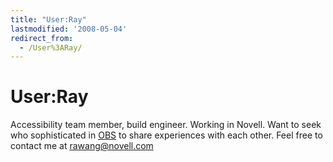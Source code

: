 ```yaml
---
title: "User:Ray"
lastmodified: '2008-05-04'
redirect_from:
  - /User%3ARay/
---
```


User:Ray
========

Accessibility team member, build engineer. Working in Novell. Want to seek who sophisticated in [OBS](http://build.opensuse.org) to share experiences with each other. Feel free to contact me at [rawang@novell.com](mailto:rawang@novell.com)

